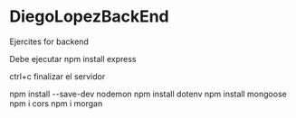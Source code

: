 # DiegoLopezBackEnd
Ejercites for backend

Debe ejecutar 
npm install express

ctrl+c finalizar el servidor

npm install --save-dev nodemon
npm install dotenv
npm install mongoose
npm i cors
npm i morgan
